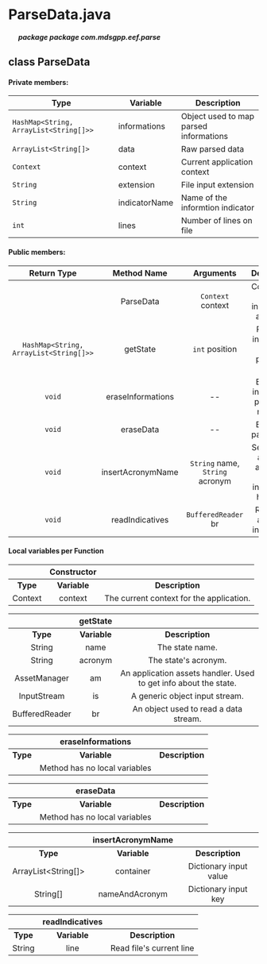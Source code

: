 # ParseData.java

##### &nbsp;&nbsp;&nbsp;&nbsp;&nbsp;&nbsp;package package com.mdsgpp.eef.parse

## class ParseData

#### Private members:

| Type     | Variable                     | Description                     |
|----------|------------------------------|---------------------------------|
| `HashMap<String, ArrayList<String[]>>` | informations | Object used to map parsed informations |
| `ArrayList<String[]>` | data | Raw parsed data |
| `Context` | context | Current application context |
| `String` | extension | File input extension |
| `String` | indicatorName | Name of the informtion indicator |
| `int` | lines | Number of lines on file |

#### Public members:

| Return Type | Method Name | Arguments | Description |
|:-----------:|:------------:|:---------:|:----------:|
|       | ParseData | `Context` context | Constructor with initialization argument |
|`HashMap<String, ArrayList<String[]>>` | getState | `int` position | Retrieves information about a particular state |
|`void` | eraseInformations | -- | Erases all information previously retrieved |
|`void` | eraseData | -- | Erases all parsed data |
|`void` | insertAcronymName |`String` name, `String` acronym | Sends state acronym and name through indicative's hashmap |
|`void` | readIndicatives | `BufferedReader` br | Reads the available information |

#### Local variables per Function

|  | Constructor |  |
|:-----------:|:------------:|:---------:|
| **Type** | **Variable** | **Description**|
| Context | context | The current context for the application. |

|  | getState |  |
|:-----------:|:------------:|:---------:|
| **Type** | **Variable** | **Description**|
| String | name | The state name. |
| String | acronym | The state's acronym. |
| AssetManager | am | An application assets handler. Used to get info about the state. |
| InputStream | is | A generic object input stream. |
| BufferedReader | br | An object used to read a data stream. |

|  | eraseInformations |  |
|:-----------:|:------------:|:---------:|
| **Type** | **Variable** | **Description**|
|  | Method has no local variables |  |

|  | eraseData |  |
|:-----------:|:------------:|:---------:|
| **Type** | **Variable** | **Description**|
|  | Method has no local variables |  |

|  | insertAcronymName |  |
|:-----------:|:------------:|:---------:|
| **Type** | **Variable** | **Description**|
| ArrayList<String[]> | container | Dictionary input value |
| String[] | nameAndAcronym | Dictionary input key |

|  | readIndicatives |  |
|:-----------:|:------------:|:---------:|
| **Type** | **Variable** | **Description**|
| String | line | Read file's current line |